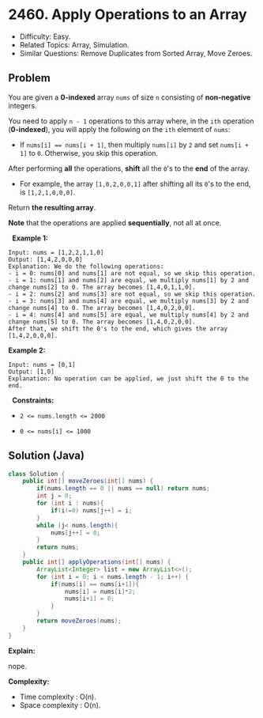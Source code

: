 # 2460. Apply Operations to an Array

- Difficulty: Easy.
- Related Topics: Array, Simulation.
- Similar Questions: Remove Duplicates from Sorted Array, Move Zeroes.

## Problem

You are given a **0-indexed** array ```nums``` of size ```n``` consisting of **non-negative** integers.

You need to apply ```n - 1``` operations to this array where, in the ```ith``` operation (**0-indexed**), you will apply the following on the ```ith``` element of ```nums```:


	
- If ```nums[i] == nums[i + 1]```, then multiply ```nums[i]``` by ```2``` and set ```nums[i + 1]``` to ```0```. Otherwise, you skip this operation.


After performing **all** the operations, **shift** all the ```0```'s to the **end** of the array.


	
- For example, the array ```[1,0,2,0,0,1]``` after shifting all its ```0```'s to the end, is ```[1,2,1,0,0,0]```.


Return **the resulting array**.

**Note** that the operations are applied **sequentially**, not all at once.

 
**Example 1:**

```
Input: nums = [1,2,2,1,1,0]
Output: [1,4,2,0,0,0]
Explanation: We do the following operations:
- i = 0: nums[0] and nums[1] are not equal, so we skip this operation.
- i = 1: nums[1] and nums[2] are equal, we multiply nums[1] by 2 and change nums[2] to 0. The array becomes [1,4,0,1,1,0].
- i = 2: nums[2] and nums[3] are not equal, so we skip this operation.
- i = 3: nums[3] and nums[4] are equal, we multiply nums[3] by 2 and change nums[4] to 0. The array becomes [1,4,0,2,0,0].
- i = 4: nums[4] and nums[5] are equal, we multiply nums[4] by 2 and change nums[5] to 0. The array becomes [1,4,0,2,0,0].
After that, we shift the 0's to the end, which gives the array [1,4,2,0,0,0].
```

**Example 2:**

```
Input: nums = [0,1]
Output: [1,0]
Explanation: No operation can be applied, we just shift the 0 to the end.
```

 
**Constraints:**


	
- ```2 <= nums.length <= 2000```
	
- ```0 <= nums[i] <= 1000```



## Solution (Java)

```java
class Solution {
    public int[] moveZeroes(int[] nums) {
        if(nums.length == 0 || nums == null) return nums;
        int j = 0;
        for (int i : nums){
            if(i!=0) nums[j++] = i;
        }
        while (j< nums.length){
            nums[j++] = 0;
        }
        return nums;
    }
    public int[] applyOperations(int[] nums) {
        ArrayList<Integer> list = new ArrayList<>();
        for (int i = 0; i < nums.length - 1; i++) {
            if(nums[i] == nums[i+1]){
                nums[i] = nums[i]*2;
                nums[i+1] = 0;
            }
        }
        return moveZeroes(nums);
    }
}
```

**Explain:**

nope.

**Complexity:**

* Time complexity : O(n).
* Space complexity : O(n).
